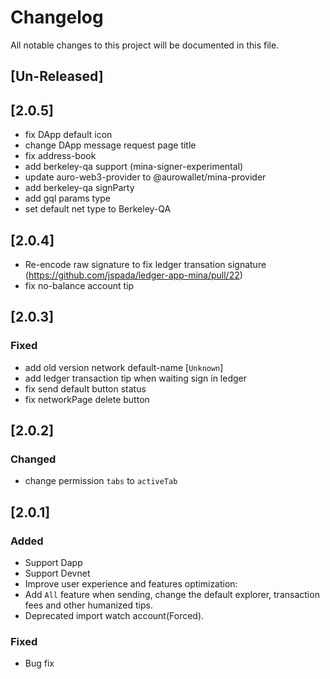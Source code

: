 # Changelog
All notable changes to this project will be documented in this file.


## [Un-Released]


## [2.0.5]

- fix DApp default icon
- change DApp message request page title
- fix address-book 
- add berkeley-qa support (mina-signer-experimental)
- update auro-web3-provider to @aurowallet/mina-provider
- add berkeley-qa signParty
- add gql params type
- set default net type to Berkeley-QA
## [2.0.4]

- Re-encode raw signature to fix ledger transation signature  (https://github.com/jspada/ledger-app-mina/pull/22)
- fix no-balance account tip

## [2.0.3]

### Fixed
- add old version network default-name [`Unknown`]
- add ledger transaction tip when waiting sign in ledger
- fix send default button status 
- fix networkPage delete button 
 

## [2.0.2]

### Changed
- change permission `tabs` to `activeTab`


## [2.0.1]

### Added
- Support Dapp
- Support Devnet
- Improve user experience and features optimization:
- Add `All` feature when sending, change the default explorer, transaction fees and other humanized tips.
- Deprecated import watch account(Forced).

### Fixed
- Bug fix

